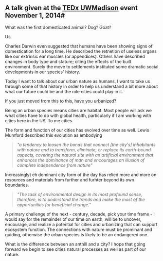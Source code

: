


## A talk given at the [TEDx UWMadison](http://tedxuwmadison.com/) event November 1, 2014#

What was the first domesticated animal? Dog? Goat?

Us. 

Charles Darwin even suggested that humans have been showing signs of domestication for a long time. He described the retnetion of useless organs like our extrinsic ear muscles (or appendices). Others have described changes in body type and stature; citing the effects of the built environment. Surely the move to settlements instituted some dramatic social developments in our species' history. 
<!---human domestication http://www.jstor.org/stable/10.1086/368119 
"For the human, the combination of adoption of a built environment, change in diet consistency, and lowered mobility brought about morphological changes similar to those seen in certain domestic animals."
--->


Today I want to talk about our urban nature as humans,  I want to take us through some of that history in order to help us understand a bit more about what our future could be and the role cities could play in it. 


If you just moved from this to this, have you urbanized?


<!--- solar panel stats http://engineering.mit.edu/ask/how-many-solar-panels-do-i-need-my-house-become-energy-independent --->


Being an urban species means cities are habitat. Most people will ask we what cities have to do with global health, particularly if I am working with cities here in the US. To me cities 


<!--- "One of the few advantages of age, when you talk about the future is that you've already been there so many times." [Nicholas Negroponte](http://www.npr.org/2013/08/26/215826949/predicting-the-future) ---> 

The form and function of our cities has evolved over time as well. Lewis Mumford described this evolution as embodying 

>_"a tendency to loosen the bonds that connect [the city's] inhabitants with nature and to transform, eliminate, or replace its earth-bound aspects, covering the natural site with an artificial environment that enhances the dominance of man and encourages an illusion of complete independence from nature"_

Increasinglyt eh dominant city form of the day has relied more and more on resources and materials from further and furhter beyond its own boundaries. 

>_"The task of environmental design in its most profound sense, therefore, is to understand the trends and make the most of the opportunities for beneficial change."_

A primary challenge of the next - century, decade, pick your time frame - I would say for the remainder of our time on earth, will be to uncover, encourage, and realize a potential for cities and urbanizing that can support ecosystem function. The connections with nature must be prominant and guiding, otherwise the urban species is likely to be an endangered one.  

What is the difference between an anthill and a city? I hope that going forward we begin to see cities natural processes as well as part of our nature. 
